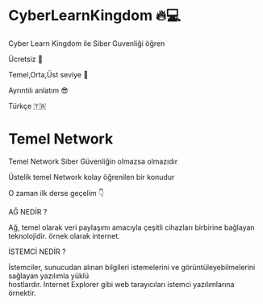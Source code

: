# CyberLearnKingdom 🔥💻
Cyber Learn Kingdom ile Siber Guvenliği öğren

Ücretsiz 🤩

Temel,Orta,Üst seviye 🚀

Ayrıntılı anlatım 😎

Türkçe 🇹🇷

# Temel Network

Temel Network Siber Güvenliğin olmazsa olmazıdır

Üstelik temel Network kolay öğrenilen bir konudur

O zaman ilk derse geçelim 👇

AĞ NEDİR ? 

Ağ, temel olarak veri paylaşımı amacıyla çeşitli cihazları birbirine bağlayan teknolojidir.
örnek olarak internet. 

İSTEMCİ NEDİR ?

İstemciler, sunucudan alınan bilgileri istemelerini ve görüntüleyebilmelerini sağlayan yazılımla yüklü  
hostlardır. Internet Explorer gibi web tarayıcıları istemci yazılımlarına örnektir.
